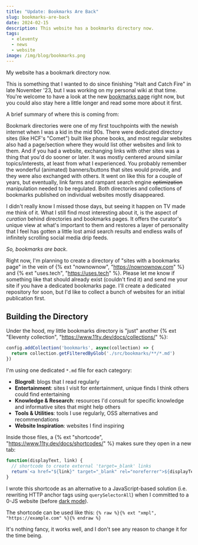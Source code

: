 ```yaml
---
title: "Update: Bookmarks Are Back"
slug: bookmarks-are-back
date: 2024-02-15
description: This website has a bookmarks directory now.
tags:
  - eleventy
  - news
  - website
image: /img/blog/bookmarks.png
---
```


My website has a bookmark directory now.

This is something that I wanted to do since finishing "Halt and Catch Fire" in late November '23, but I was working on my personal wiki at that time. You're welcome to have a look at the new [bookmarks page](/bookmarks/) right now, but you could also stay here a little longer and read some more about it first.

A brief summary of where this is coming from:

Bookmark directories were one of my first touchpoints with the newish internet when I was a kid in the mid 90s. There were dedicated directory sites (like HCF's "Comet") built like phone books, and most regular websites also had a page/section where they would list other websites and link to them. And if you had a website, exchanging links with other sites was a thing that you'd do sooner or later. It was mostly centered around similar topics/interests, at least from what I experienced. You probably remember the wonderful (animated) banners/buttons that sites would provide, and they were also exchanged with others. It went on like this for a couple of years, but eventually, link farms and rampant search engine <s>optimization</s> manipulation needed to be regulated. Both directories and collections of bookmarks published on individual websites mostly disappeared.

I didn't really know I missed those days, but seeing it happen on TV made me think of it. What I still find most interesting about it, is the aspect of _curation_ behind directories and bookmarks pages. It offers the curator's unique view at what's important to them and restores a layer of personality that I feel has gotten a little lost amid search results and endless walls of infinitely scrolling social media drip feeds.

_So, bookmarks are back_.

Right now, I'm planning to create a directory of "sites with a bookmarks page" in the vein of {% ext "nownownow", "https://nownownow.com" %} and {% ext "uses.tech", "https://uses.tech" %}. Please let me know if something like that should already exist (couldn't find it) and send me your site if you have a dedicated bookmarks page. I'll create a dedicated repository for soon, but I'd like to collect a bunch of websites for an initial publication first.

## Building the Directory

Under the hood, my little bookmarks directory is "just" another {% ext "Eleventy collection", "https://www.11ty.dev/docs/collections/" %}:

```js
config.addCollection('bookmarks', async(collection) => {
  return collection.getFilteredByGlob('./src/bookmarks/**/*.md')
})
```

I'm using one dedicated `*.md` file for each category:

- **Blogroll**: blogs that I read regularly
- **Entertainment**: sites I visit for entertainment, unique finds I think others could find entertaining
- **Knowledge & Research**: resources I'd consult for specific knowledge and informative sites that might help others
- **Tools & Utilities**: tools I use regularly, OSS alternatives and recommendations
- **Website Inspiration**: websites I find inspiring

Inside those files, a {% ext "shortcode", "https://www.11ty.dev/docs/shortcodes/" %} makes sure they open in a new tab:

```js
function(displayText, link) {
  // shortcode to create external 'target=_blank' links
  return`<a href="${link}" target="_blank" rel="noreferrer">${displayText}</a>`
}
```

I wrote this shortcode as an alternative to a JavaScript-based solution (i.e. rewriting HTTP anchor tags using `querySelectorAll`) when I committed to a 0-JS website (before [dark mode](/blog/dark-mode/)).

The shortcode can be used like this: `{% raw %}{% ext "xmpl", "https://example.com" %}{% endraw %}`

It's nothing fancy, it works well, and I don't see any reason to change it for the time being.
